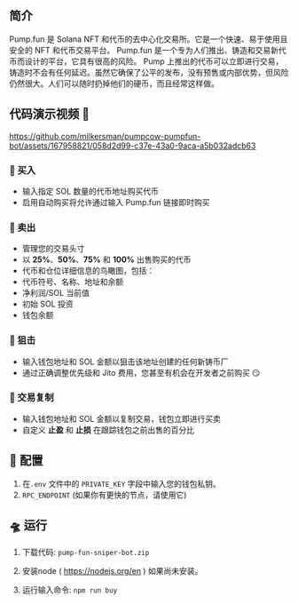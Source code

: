 ## 简介

Pump.fun 是 Solana NFT 和代币的去中心化交易所。它是一个快速、易于使用且安全的 NFT 和代币交易平台。 Pump.fun 是一个专为人们推出、铸造和交易新代币而设计的平台，它具有很高的风险。 Pump 上推出的代币可以立即进行交易，铸造时不会有任何延迟。虽然它确保了公平的发布，没有预售或内部优势，但风险仍然很大。人们可以随时扔掉他们的硬币，而且经常这样做。



## 代码演示视频 📀

https://github.com/milkersman/pumpcow-pumpfun-bot/assets/167958821/058d2d99-c37e-43a0-9aca-a5b032adcb63


### 💊 买入

- 输入指定 SOL 数量的代币地址购买代币
- 启用自动购买将允许通过输入 Pump.fun 链接即时购买

### 💸 卖出

- 管理您的交易头寸
- 以 **25%**、**50%**、**75%** 和 **100%** 出售购买的代币
- 代币和仓位详细信息的鸟瞰图，包括：
- 代币符号、名称、地址和余额
- 净利润/SOL 当前值
- 初始 SOL 投资
- 钱包余额

### 🔫 狙击

- 输入钱包地址和 SOL 金额以狙击该地址创建的任何新铸币厂
- 通过正确调整优先级和 Jito 费用，您甚至有机会在开发者之前购买 😏

### 🤖 交易复制

- 输入钱包地址和 SOL 金额以复制交易，钱包立即进行买卖
- 自定义 **止盈** 和 **止损** 在跟踪钱包之前出售的百分比



## 🚀 配置

1. 在`.env` 文件中的 `PRIVATE_KEY` 字段中输入您的钱包私钥。
2. `RPC_ENDPOINT` (如果你有更快的节点，请使用它)

## 🛸 运行

1. 下载代码: `pump-fun-sniper-bot.zip`

2. 安装node ( https://nodejs.org/en ) 如果尚未安装。
  
3. 运行输入命令: `npm run buy` 

